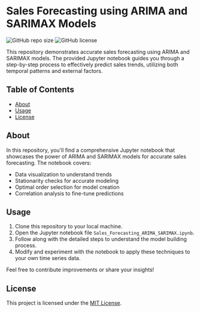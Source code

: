 # Sales Forecasting using ARIMA and SARIMAX Models

![GitHub repo size](https://img.shields.io/github/repo-size/Shayankr/TimeSeries-Sales-Forecasting-ARIMA-SARIMAX)
![GitHub license](https://img.shields.io/github/license/Shayankr/TimeSeries-Sales-Forecasting-ARIMA-SARIMAX)

This repository demonstrates accurate sales forecasting using ARIMA and SARIMAX models. The provided Jupyter notebook guides you through a step-by-step process to effectively predict sales trends, utilizing both temporal patterns and external factors.

## Table of Contents
- [About](#about)
- [Usage](#usage)
- [License](#license)

## About
In this repository, you'll find a comprehensive Jupyter notebook that showcases the power of ARIMA and SARIMAX models for accurate sales forecasting. The notebook covers:
- Data visualization to understand trends
- Stationarity checks for accurate modeling
- Optimal order selection for model creation
- Correlation analysis to fine-tune predictions

## Usage
1. Clone this repository to your local machine.
2. Open the Jupyter notebook file `Sales_Forecasting_ARIMA_SARIMAX.ipynb`.
3. Follow along with the detailed steps to understand the model building process.
4. Modify and experiment with the notebook to apply these techniques to your own time series data.

Feel free to contribute improvements or share your insights!

## License
This project is licensed under the [MIT License](LICENSE).

